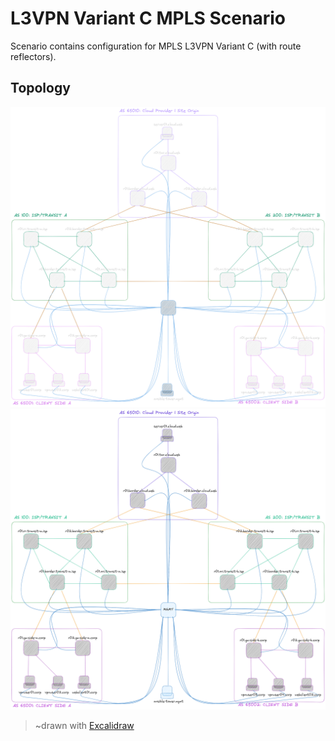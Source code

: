 # L3VPN Variant C MPLS Scenario

Scenario contains configuration for MPLS L3VPN Variant C (with route reflectors).

## Topology

![Topology](l3_vpn_c_topo_dark.png#gh-dark-mode-only)
![Topology](l3_vpn_c_topo_light.png#gh-light-mode-only)

> ~drawn with [Excalidraw](https://excalidraw.com)
